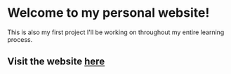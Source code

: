 # Welcome to my personal website!

This is also my first project I'll be working on throughout my entire learning process.

## Visit the website [here](https://simdesu.me)